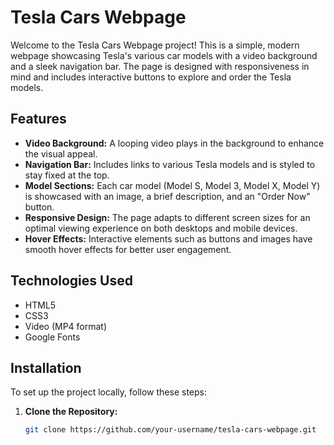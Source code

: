 # Tesla Cars Webpage

Welcome to the Tesla Cars Webpage project! This is a simple, modern webpage showcasing Tesla's various car models with a video background and a sleek navigation bar. The page is designed with responsiveness in mind and includes interactive buttons to explore and order the Tesla models.

## Features

- **Video Background:** A looping video plays in the background to enhance the visual appeal.
- **Navigation Bar:** Includes links to various Tesla models and is styled to stay fixed at the top.
- **Model Sections:** Each car model (Model S, Model 3, Model X, Model Y) is showcased with an image, a brief description, and an "Order Now" button.
- **Responsive Design:** The page adapts to different screen sizes for an optimal viewing experience on both desktops and mobile devices.
- **Hover Effects:** Interactive elements such as buttons and images have smooth hover effects for better user engagement.

## Technologies Used

- HTML5
- CSS3
- Video (MP4 format)
- Google Fonts

## Installation

To set up the project locally, follow these steps:

1. **Clone the Repository:**
   ```bash
   git clone https://github.com/your-username/tesla-cars-webpage.git

